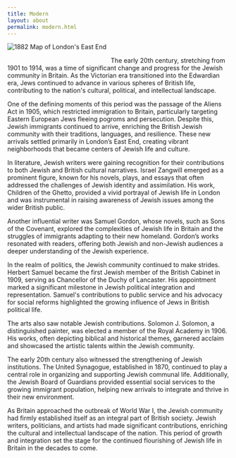 ```yaml
---
title: Modern
layout: about
permalink: modern.html
---
```


<style>
img {
     max-width: 100%;
     height: auto;
}

</style>

<div class=img>
<img src="objects/east-end-1882.png"
     alt="1882 Map of London's East End"
     style="float: left; margin-right: 10px; padding-bottom:20px;" />  
</div>

&nbsp;

The early 20th century, stretching from 1901 to 1914, was a time of significant change and progress for the Jewish community in Britain. As the Victorian era transitioned into the Edwardian era, Jews continued to advance in various spheres of British life, contributing to the nation's cultural, political, and intellectual landscape.

One of the defining moments of this period was the passage of the Aliens Act in 1905, which restricted immigration to Britain, particularly targeting Eastern European Jews fleeing pogroms and persecution. Despite this, Jewish immigrants continued to arrive, enriching the British Jewish community with their traditions, languages, and resilience. These new arrivals settled primarily in London’s East End, creating vibrant neighborhoods that became centers of Jewish life and culture.

In literature, Jewish writers were gaining recognition for their contributions to both Jewish and British cultural narratives. Israel Zangwill emerged as a prominent figure, known for his novels, plays, and essays that often addressed the challenges of Jewish identity and assimilation. His work, Children of the Ghetto, provided a vivid portrayal of Jewish life in London and was instrumental in raising awareness of Jewish issues among the wider British public.

Another influential writer was Samuel Gordon, whose novels, such as Sons of the Covenant, explored the complexities of Jewish life in Britain and the struggles of immigrants adapting to their new homeland. Gordon’s works resonated with readers, offering both Jewish and non-Jewish audiences a deeper understanding of the Jewish experience.

In the realm of politics, the Jewish community continued to make strides. Herbert Samuel became the first Jewish member of the British Cabinet in 1909, serving as Chancellor of the Duchy of Lancaster. His appointment marked a significant milestone in Jewish political integration and representation. Samuel's contributions to public service and his advocacy for social reforms highlighted the growing influence of Jews in British political life.

The arts also saw notable Jewish contributions. Solomon J. Solomon, a distinguished painter, was elected a member of the Royal Academy in 1906. His works, often depicting biblical and historical themes, garnered acclaim and showcased the artistic talents within the Jewish community.

The early 20th century also witnessed the strengthening of Jewish institutions. The United Synagogue, established in 1870, continued to play a central role in organizing and supporting Jewish communal life. Additionally, the Jewish Board of Guardians provided essential social services to the growing immigrant population, helping new arrivals to integrate and thrive in their new environment.

As Britain approached the outbreak of World War I, the Jewish community had firmly established itself as an integral part of British society. Jewish writers, politicians, and artists had made significant contributions, enriching the cultural and intellectual landscape of the nation. This period of growth and integration set the stage for the continued flourishing of Jewish life in Britain in the decades to come.



&nbsp;